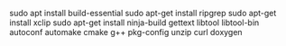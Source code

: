 
sudo apt install build-essential
sudo apt-get install ripgrep
sudo apt-get install xclip
sudo apt-get install ninja-build gettext libtool libtool-bin autoconf automake cmake g++ pkg-config unzip curl doxygen
